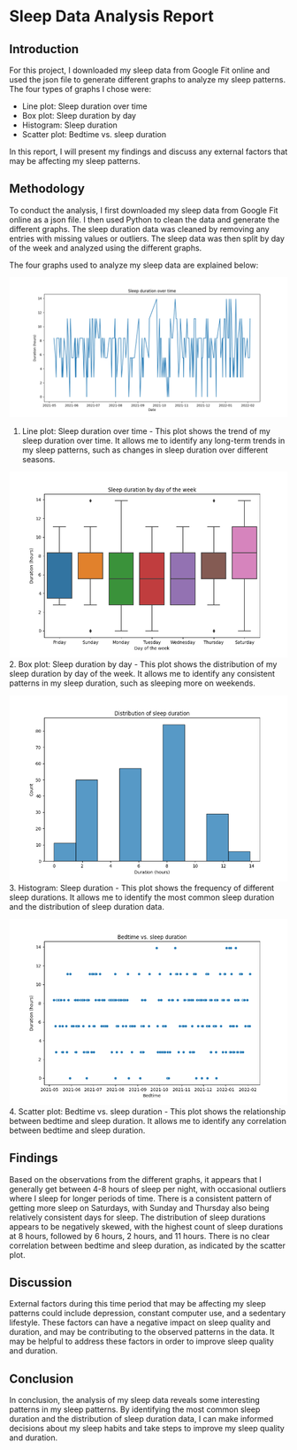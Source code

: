 # Sleep Data Analysis Report

## Introduction

For this project, I downloaded my sleep data from Google Fit online and used the json file to generate different graphs to analyze my sleep patterns. The four types of graphs I chose were:

- Line plot: Sleep duration over time
- Box plot: Sleep duration by day
- Histogram: Sleep duration
- Scatter plot: Bedtime vs. sleep duration

In this report, I will present my findings and discuss any external factors that may be affecting my sleep patterns.

## Methodology

To conduct the analysis, I first downloaded my sleep data from Google Fit online as a json file. I then used Python to clean the data and generate the different graphs. The sleep duration data was cleaned by removing any entries with missing values or outliers. The sleep data was then split by day of the week and analyzed using the different graphs.

The four graphs used to analyze my sleep data are explained below:

![](graphs/sleep-duration-over-time.png)
1. Line plot: Sleep duration over time - This plot shows the trend of my sleep duration over time. It allows me to identify any long-term trends in my sleep patterns, such as changes in sleep duration over different seasons.

![](graphs/sleep-duration-by-day.png)
2. Box plot: Sleep duration by day - This plot shows the distribution of my sleep duration by day of the week. It allows me to identify any consistent patterns in my sleep duration, such as sleeping more on weekends.

![](graphs/distribution-of-sleep-duration.png)
3. Histogram: Sleep duration - This plot shows the frequency of different sleep durations. It allows me to identify the most common sleep duration and the distribution of sleep duration data.

![](graphs/sleep-duration-and-bedtime.png)
4. Scatter plot: Bedtime vs. sleep duration - This plot shows the relationship between bedtime and sleep duration. It allows me to identify any correlation between bedtime and sleep duration.

## Findings

Based on the observations from the different graphs, it appears that I generally get between 4-8 hours of sleep per night, with occasional outliers where I sleep for longer periods of time. There is a consistent pattern of getting more sleep on Saturdays, with Sunday and Thursday also being relatively consistent days for sleep. The distribution of sleep durations appears to be negatively skewed, with the highest count of sleep durations at 8 hours, followed by 6 hours, 2 hours, and 11 hours. There is no clear correlation between bedtime and sleep duration, as indicated by the scatter plot.

## Discussion

External factors during this time period that may be affecting my sleep patterns could include depression, constant computer use, and a sedentary lifestyle. These factors can have a negative impact on sleep quality and duration, and may be contributing to the observed patterns in the data. It may be helpful to address these factors in order to improve sleep quality and duration.

## Conclusion

In conclusion, the analysis of my sleep data reveals some interesting patterns in my sleep patterns. By identifying the most common sleep duration and the distribution of sleep duration data, I can make informed decisions about my sleep habits and take steps to improve my sleep quality and duration.
